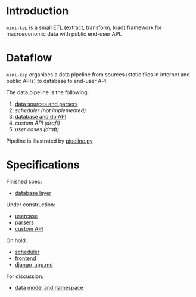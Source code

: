 Introduction 
============

```mini-kep``` is a small ETL (extract, transform, load) framework for 
macroeconomic data with public end-user API.

Dataflow 
========
```mini-kep``` organises a data pipeline from sources 
(static files in internet and public APIs) to database to end-user API. 

The data pipeline is the following:

 1. [data sources and parsers](https://github.com/mini-kep/parsers) 
 2. *scheduler (not implemented)*
 3. [database and db API](https://github.com/mini-kep/db)
 4. *custom API (draft)*
 5. *user cases (draft)* 

Pipeline is illustrated by [pipeline.py](https://github.com/mini-kep/intro/blob/master/pipeline/pipeline.py)
 
Specifications
==============

Finished spec:
- [database layer](database.md)

Under construction:
- [usercase](usercase.md)
- [parsers](parsers.md)
- [custom API](custom_api.md)

On hold:
- [scheduler](scheduler.md)
- [frontend](frontend.md)
- [django_app.md](django_app.md)

For discussion:
- [data model and namespace](datamodel_and_namespace.md)
